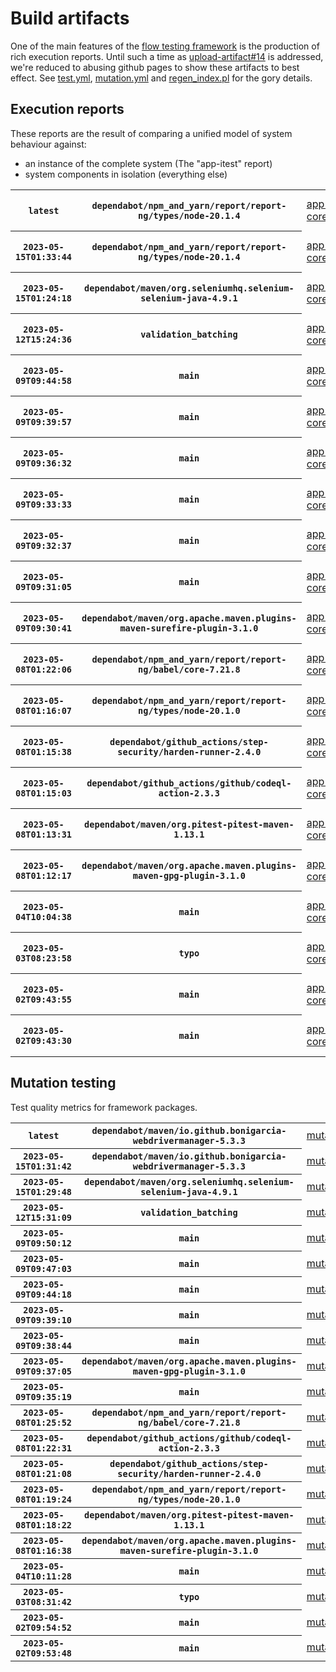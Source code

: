 # Build artifacts

One of the main features of the [flow testing framework](https://github.com/Mastercard/flow) is the production of rich execution reports.
Until such a time as [upload-artifact#14](https://github.com/actions/upload-artifact/issues/14) is addressed, we're reduced to abusing github pages to show these artifacts to best effect.
See [test.yml](https://github.com/Mastercard/flow/blob/main/.github/workflows/test.yml), [mutation.yml](https://github.com/Mastercard/flow/blob/main/.github/workflows/mutation.yml) and [regen_index.pl](https://github.com/Mastercard/flow/blob/pages/regen_index.pl) for the gory details.

## Execution reports

These reports are the result of comparing a unified model of system behaviour against:
 * an instance of the complete system (The "app-itest" report)
 * system components in isolation (everything else)

<!-- start:execution -->
<table>
	<tbody>
		<tr> <th><code>latest</code></th>
			 <th><code>dependabot/npm_and_yarn/report/report-ng/types/node-20.1.4</code></th>
			<td><a href="execution/latest/flow_execution_reports/example/app-core/target/mctf/latest/index.html">app-core</a></td>
			<td><a href="execution/latest/flow_execution_reports/example/app-histogram/target/mctf/latest/index.html">app-histogram</a></td>
			<td><a href="execution/latest/flow_execution_reports/example/app-itest/target/mctf/latest/index.html">app-itest</a></td>
			<td><a href="execution/latest/flow_execution_reports/example/app-queue/target/mctf/latest/index.html">app-queue</a></td>
			<td><a href="execution/latest/flow_execution_reports/example/app-store/target/mctf/latest/index.html">app-store</a></td>
			<td><a href="execution/latest/flow_execution_reports/example/app-ui/target/mctf/latest/index.html">app-ui</a></td>
			<td><a href="execution/latest/flow_execution_reports/example/app-web-ui/target/mctf/latest/index.html">app-web-ui</a></td>
		</tr>
		<tr> <th><code>2023-05-15T01:33:44</code></th>
			 <th><code>dependabot/npm_and_yarn/report/report-ng/types/node-20.1.4</code></th>
			<td><a href="execution/1684114424/flow_execution_reports/example/app-core/target/mctf/latest/index.html">app-core</a></td>
			<td><a href="execution/1684114424/flow_execution_reports/example/app-histogram/target/mctf/latest/index.html">app-histogram</a></td>
			<td><a href="execution/1684114424/flow_execution_reports/example/app-itest/target/mctf/latest/index.html">app-itest</a></td>
			<td><a href="execution/1684114424/flow_execution_reports/example/app-queue/target/mctf/latest/index.html">app-queue</a></td>
			<td><a href="execution/1684114424/flow_execution_reports/example/app-store/target/mctf/latest/index.html">app-store</a></td>
			<td><a href="execution/1684114424/flow_execution_reports/example/app-ui/target/mctf/latest/index.html">app-ui</a></td>
			<td><a href="execution/1684114424/flow_execution_reports/example/app-web-ui/target/mctf/latest/index.html">app-web-ui</a></td>
		</tr>
		<tr> <th><code>2023-05-15T01:24:18</code></th>
			 <th><code>dependabot/maven/org.seleniumhq.selenium-selenium-java-4.9.1</code></th>
			<td><a href="execution/1684113858/flow_execution_reports/example/app-core/target/mctf/latest/index.html">app-core</a></td>
			<td><a href="execution/1684113858/flow_execution_reports/example/app-histogram/target/mctf/latest/index.html">app-histogram</a></td>
			<td><a href="execution/1684113858/flow_execution_reports/example/app-itest/target/mctf/latest/index.html">app-itest</a></td>
			<td><a href="execution/1684113858/flow_execution_reports/example/app-queue/target/mctf/latest/index.html">app-queue</a></td>
			<td><a href="execution/1684113858/flow_execution_reports/example/app-store/target/mctf/latest/index.html">app-store</a></td>
			<td><a href="execution/1684113858/flow_execution_reports/example/app-ui/target/mctf/latest/index.html">app-ui</a></td>
			<td><a href="execution/1684113858/flow_execution_reports/example/app-web-ui/target/mctf/latest/index.html">app-web-ui</a></td>
		</tr>
		<tr> <th><code>2023-05-12T15:24:36</code></th>
			 <th><code>validation_batching</code></th>
			<td><a href="execution/1683905076/flow_execution_reports/example/app-core/target/mctf/latest/index.html">app-core</a></td>
			<td><a href="execution/1683905076/flow_execution_reports/example/app-histogram/target/mctf/latest/index.html">app-histogram</a></td>
			<td><a href="execution/1683905076/flow_execution_reports/example/app-itest/target/mctf/latest/index.html">app-itest</a></td>
			<td><a href="execution/1683905076/flow_execution_reports/example/app-queue/target/mctf/latest/index.html">app-queue</a></td>
			<td><a href="execution/1683905076/flow_execution_reports/example/app-store/target/mctf/latest/index.html">app-store</a></td>
			<td><a href="execution/1683905076/flow_execution_reports/example/app-ui/target/mctf/latest/index.html">app-ui</a></td>
			<td><a href="execution/1683905076/flow_execution_reports/example/app-web-ui/target/mctf/latest/index.html">app-web-ui</a></td>
		</tr>
		<tr> <th><code>2023-05-09T09:44:58</code></th>
			 <th><code>main</code></th>
			<td><a href="execution/1683625498/flow_execution_reports/example/app-core/target/mctf/latest/index.html">app-core</a></td>
			<td><a href="execution/1683625498/flow_execution_reports/example/app-histogram/target/mctf/latest/index.html">app-histogram</a></td>
			<td><a href="execution/1683625498/flow_execution_reports/example/app-itest/target/mctf/latest/index.html">app-itest</a></td>
			<td><a href="execution/1683625498/flow_execution_reports/example/app-queue/target/mctf/latest/index.html">app-queue</a></td>
			<td><a href="execution/1683625498/flow_execution_reports/example/app-store/target/mctf/latest/index.html">app-store</a></td>
			<td><a href="execution/1683625498/flow_execution_reports/example/app-ui/target/mctf/latest/index.html">app-ui</a></td>
			<td><a href="execution/1683625498/flow_execution_reports/example/app-web-ui/target/mctf/latest/index.html">app-web-ui</a></td>
		</tr>
		<tr> <th><code>2023-05-09T09:39:57</code></th>
			 <th><code>main</code></th>
			<td><a href="execution/1683625197/flow_execution_reports/example/app-core/target/mctf/latest/index.html">app-core</a></td>
			<td><a href="execution/1683625197/flow_execution_reports/example/app-histogram/target/mctf/latest/index.html">app-histogram</a></td>
			<td><a href="execution/1683625197/flow_execution_reports/example/app-itest/target/mctf/latest/index.html">app-itest</a></td>
			<td><a href="execution/1683625197/flow_execution_reports/example/app-queue/target/mctf/latest/index.html">app-queue</a></td>
			<td><a href="execution/1683625197/flow_execution_reports/example/app-store/target/mctf/latest/index.html">app-store</a></td>
			<td><a href="execution/1683625197/flow_execution_reports/example/app-ui/target/mctf/latest/index.html">app-ui</a></td>
			<td><a href="execution/1683625197/flow_execution_reports/example/app-web-ui/target/mctf/latest/index.html">app-web-ui</a></td>
		</tr>
		<tr> <th><code>2023-05-09T09:36:32</code></th>
			 <th><code>main</code></th>
			<td><a href="execution/1683624992/flow_execution_reports/example/app-core/target/mctf/latest/index.html">app-core</a></td>
			<td><a href="execution/1683624992/flow_execution_reports/example/app-histogram/target/mctf/latest/index.html">app-histogram</a></td>
			<td><a href="execution/1683624992/flow_execution_reports/example/app-itest/target/mctf/latest/index.html">app-itest</a></td>
			<td><a href="execution/1683624992/flow_execution_reports/example/app-queue/target/mctf/latest/index.html">app-queue</a></td>
			<td><a href="execution/1683624992/flow_execution_reports/example/app-store/target/mctf/latest/index.html">app-store</a></td>
			<td><a href="execution/1683624992/flow_execution_reports/example/app-ui/target/mctf/latest/index.html">app-ui</a></td>
			<td><a href="execution/1683624992/flow_execution_reports/example/app-web-ui/target/mctf/latest/index.html">app-web-ui</a></td>
		</tr>
		<tr> <th><code>2023-05-09T09:33:33</code></th>
			 <th><code>main</code></th>
			<td><a href="execution/1683624813/flow_execution_reports/example/app-core/target/mctf/latest/index.html">app-core</a></td>
			<td><a href="execution/1683624813/flow_execution_reports/example/app-histogram/target/mctf/latest/index.html">app-histogram</a></td>
			<td><a href="execution/1683624813/flow_execution_reports/example/app-itest/target/mctf/latest/index.html">app-itest</a></td>
			<td><a href="execution/1683624813/flow_execution_reports/example/app-queue/target/mctf/latest/index.html">app-queue</a></td>
			<td><a href="execution/1683624813/flow_execution_reports/example/app-store/target/mctf/latest/index.html">app-store</a></td>
			<td><a href="execution/1683624813/flow_execution_reports/example/app-ui/target/mctf/latest/index.html">app-ui</a></td>
			<td><a href="execution/1683624813/flow_execution_reports/example/app-web-ui/target/mctf/latest/index.html">app-web-ui</a></td>
		</tr>
		<tr> <th><code>2023-05-09T09:32:37</code></th>
			 <th><code>main</code></th>
			<td><a href="execution/1683624757/flow_execution_reports/example/app-core/target/mctf/latest/index.html">app-core</a></td>
			<td><a href="execution/1683624757/flow_execution_reports/example/app-histogram/target/mctf/latest/index.html">app-histogram</a></td>
			<td><a href="execution/1683624757/flow_execution_reports/example/app-itest/target/mctf/latest/index.html">app-itest</a></td>
			<td><a href="execution/1683624757/flow_execution_reports/example/app-queue/target/mctf/latest/index.html">app-queue</a></td>
			<td><a href="execution/1683624757/flow_execution_reports/example/app-store/target/mctf/latest/index.html">app-store</a></td>
			<td><a href="execution/1683624757/flow_execution_reports/example/app-ui/target/mctf/latest/index.html">app-ui</a></td>
			<td><a href="execution/1683624757/flow_execution_reports/example/app-web-ui/target/mctf/latest/index.html">app-web-ui</a></td>
		</tr>
		<tr> <th><code>2023-05-09T09:31:05</code></th>
			 <th><code>main</code></th>
			<td><a href="execution/1683624665/flow_execution_reports/example/app-core/target/mctf/latest/index.html">app-core</a></td>
			<td><a href="execution/1683624665/flow_execution_reports/example/app-histogram/target/mctf/latest/index.html">app-histogram</a></td>
			<td><a href="execution/1683624665/flow_execution_reports/example/app-itest/target/mctf/latest/index.html">app-itest</a></td>
			<td><a href="execution/1683624665/flow_execution_reports/example/app-queue/target/mctf/latest/index.html">app-queue</a></td>
			<td><a href="execution/1683624665/flow_execution_reports/example/app-store/target/mctf/latest/index.html">app-store</a></td>
			<td><a href="execution/1683624665/flow_execution_reports/example/app-ui/target/mctf/latest/index.html">app-ui</a></td>
			<td><a href="execution/1683624665/flow_execution_reports/example/app-web-ui/target/mctf/latest/index.html">app-web-ui</a></td>
		</tr>
		<tr> <th><code>2023-05-09T09:30:41</code></th>
			 <th><code>dependabot/maven/org.apache.maven.plugins-maven-surefire-plugin-3.1.0</code></th>
			<td><a href="execution/1683624641/flow_execution_reports/example/app-core/target/mctf/latest/index.html">app-core</a></td>
			<td><a href="execution/1683624641/flow_execution_reports/example/app-histogram/target/mctf/latest/index.html">app-histogram</a></td>
			<td><a href="execution/1683624641/flow_execution_reports/example/app-itest/target/mctf/latest/index.html">app-itest</a></td>
			<td><a href="execution/1683624641/flow_execution_reports/example/app-queue/target/mctf/latest/index.html">app-queue</a></td>
			<td><a href="execution/1683624641/flow_execution_reports/example/app-store/target/mctf/latest/index.html">app-store</a></td>
			<td><a href="execution/1683624641/flow_execution_reports/example/app-ui/target/mctf/latest/index.html">app-ui</a></td>
			<td><a href="execution/1683624641/flow_execution_reports/example/app-web-ui/target/mctf/latest/index.html">app-web-ui</a></td>
		</tr>
		<tr> <th><code>2023-05-08T01:22:06</code></th>
			 <th><code>dependabot/npm_and_yarn/report/report-ng/babel/core-7.21.8</code></th>
			<td><a href="execution/1683508926/flow_execution_reports/example/app-core/target/mctf/latest/index.html">app-core</a></td>
			<td><a href="execution/1683508926/flow_execution_reports/example/app-histogram/target/mctf/latest/index.html">app-histogram</a></td>
			<td><a href="execution/1683508926/flow_execution_reports/example/app-itest/target/mctf/latest/index.html">app-itest</a></td>
			<td><a href="execution/1683508926/flow_execution_reports/example/app-queue/target/mctf/latest/index.html">app-queue</a></td>
			<td><a href="execution/1683508926/flow_execution_reports/example/app-store/target/mctf/latest/index.html">app-store</a></td>
			<td><a href="execution/1683508926/flow_execution_reports/example/app-ui/target/mctf/latest/index.html">app-ui</a></td>
			<td><a href="execution/1683508926/flow_execution_reports/example/app-web-ui/target/mctf/latest/index.html">app-web-ui</a></td>
		</tr>
		<tr> <th><code>2023-05-08T01:16:07</code></th>
			 <th><code>dependabot/npm_and_yarn/report/report-ng/types/node-20.1.0</code></th>
			<td><a href="execution/1683508567/flow_execution_reports/example/app-core/target/mctf/latest/index.html">app-core</a></td>
			<td><a href="execution/1683508567/flow_execution_reports/example/app-histogram/target/mctf/latest/index.html">app-histogram</a></td>
			<td><a href="execution/1683508567/flow_execution_reports/example/app-itest/target/mctf/latest/index.html">app-itest</a></td>
			<td><a href="execution/1683508567/flow_execution_reports/example/app-queue/target/mctf/latest/index.html">app-queue</a></td>
			<td><a href="execution/1683508567/flow_execution_reports/example/app-store/target/mctf/latest/index.html">app-store</a></td>
			<td><a href="execution/1683508567/flow_execution_reports/example/app-ui/target/mctf/latest/index.html">app-ui</a></td>
			<td><a href="execution/1683508567/flow_execution_reports/example/app-web-ui/target/mctf/latest/index.html">app-web-ui</a></td>
		</tr>
		<tr> <th><code>2023-05-08T01:15:38</code></th>
			 <th><code>dependabot/github_actions/step-security/harden-runner-2.4.0</code></th>
			<td><a href="execution/1683508538/flow_execution_reports/example/app-core/target/mctf/latest/index.html">app-core</a></td>
			<td><a href="execution/1683508538/flow_execution_reports/example/app-histogram/target/mctf/latest/index.html">app-histogram</a></td>
			<td><a href="execution/1683508538/flow_execution_reports/example/app-itest/target/mctf/latest/index.html">app-itest</a></td>
			<td><a href="execution/1683508538/flow_execution_reports/example/app-queue/target/mctf/latest/index.html">app-queue</a></td>
			<td><a href="execution/1683508538/flow_execution_reports/example/app-store/target/mctf/latest/index.html">app-store</a></td>
			<td><a href="execution/1683508538/flow_execution_reports/example/app-ui/target/mctf/latest/index.html">app-ui</a></td>
			<td><a href="execution/1683508538/flow_execution_reports/example/app-web-ui/target/mctf/latest/index.html">app-web-ui</a></td>
		</tr>
		<tr> <th><code>2023-05-08T01:15:03</code></th>
			 <th><code>dependabot/github_actions/github/codeql-action-2.3.3</code></th>
			<td><a href="execution/1683508503/flow_execution_reports/example/app-core/target/mctf/latest/index.html">app-core</a></td>
			<td><a href="execution/1683508503/flow_execution_reports/example/app-histogram/target/mctf/latest/index.html">app-histogram</a></td>
			<td><a href="execution/1683508503/flow_execution_reports/example/app-itest/target/mctf/latest/index.html">app-itest</a></td>
			<td><a href="execution/1683508503/flow_execution_reports/example/app-queue/target/mctf/latest/index.html">app-queue</a></td>
			<td><a href="execution/1683508503/flow_execution_reports/example/app-store/target/mctf/latest/index.html">app-store</a></td>
			<td><a href="execution/1683508503/flow_execution_reports/example/app-ui/target/mctf/latest/index.html">app-ui</a></td>
			<td><a href="execution/1683508503/flow_execution_reports/example/app-web-ui/target/mctf/latest/index.html">app-web-ui</a></td>
		</tr>
		<tr> <th><code>2023-05-08T01:13:31</code></th>
			 <th><code>dependabot/maven/org.pitest-pitest-maven-1.13.1</code></th>
			<td><a href="execution/1683508411/flow_execution_reports/example/app-core/target/mctf/latest/index.html">app-core</a></td>
			<td><a href="execution/1683508411/flow_execution_reports/example/app-histogram/target/mctf/latest/index.html">app-histogram</a></td>
			<td><a href="execution/1683508411/flow_execution_reports/example/app-itest/target/mctf/latest/index.html">app-itest</a></td>
			<td><a href="execution/1683508411/flow_execution_reports/example/app-queue/target/mctf/latest/index.html">app-queue</a></td>
			<td><a href="execution/1683508411/flow_execution_reports/example/app-store/target/mctf/latest/index.html">app-store</a></td>
			<td><a href="execution/1683508411/flow_execution_reports/example/app-ui/target/mctf/latest/index.html">app-ui</a></td>
			<td><a href="execution/1683508411/flow_execution_reports/example/app-web-ui/target/mctf/latest/index.html">app-web-ui</a></td>
		</tr>
		<tr> <th><code>2023-05-08T01:12:17</code></th>
			 <th><code>dependabot/maven/org.apache.maven.plugins-maven-gpg-plugin-3.1.0</code></th>
			<td><a href="execution/1683508337/flow_execution_reports/example/app-core/target/mctf/latest/index.html">app-core</a></td>
			<td><a href="execution/1683508337/flow_execution_reports/example/app-histogram/target/mctf/latest/index.html">app-histogram</a></td>
			<td><a href="execution/1683508337/flow_execution_reports/example/app-itest/target/mctf/latest/index.html">app-itest</a></td>
			<td><a href="execution/1683508337/flow_execution_reports/example/app-queue/target/mctf/latest/index.html">app-queue</a></td>
			<td><a href="execution/1683508337/flow_execution_reports/example/app-store/target/mctf/latest/index.html">app-store</a></td>
			<td><a href="execution/1683508337/flow_execution_reports/example/app-ui/target/mctf/latest/index.html">app-ui</a></td>
			<td><a href="execution/1683508337/flow_execution_reports/example/app-web-ui/target/mctf/latest/index.html">app-web-ui</a></td>
		</tr>
		<tr> <th><code>2023-05-04T10:04:38</code></th>
			 <th><code>main</code></th>
			<td><a href="execution/1683194678/flow_execution_reports/example/app-core/target/mctf/latest/index.html">app-core</a></td>
			<td><a href="execution/1683194678/flow_execution_reports/example/app-histogram/target/mctf/latest/index.html">app-histogram</a></td>
			<td><a href="execution/1683194678/flow_execution_reports/example/app-itest/target/mctf/latest/index.html">app-itest</a></td>
			<td><a href="execution/1683194678/flow_execution_reports/example/app-queue/target/mctf/latest/index.html">app-queue</a></td>
			<td><a href="execution/1683194678/flow_execution_reports/example/app-store/target/mctf/latest/index.html">app-store</a></td>
			<td><a href="execution/1683194678/flow_execution_reports/example/app-ui/target/mctf/latest/index.html">app-ui</a></td>
			<td><a href="execution/1683194678/flow_execution_reports/example/app-web-ui/target/mctf/latest/index.html">app-web-ui</a></td>
		</tr>
		<tr> <th><code>2023-05-03T08:23:58</code></th>
			 <th><code>typo</code></th>
			<td><a href="execution/1683102238/flow_execution_reports/example/app-core/target/mctf/latest/index.html">app-core</a></td>
			<td><a href="execution/1683102238/flow_execution_reports/example/app-histogram/target/mctf/latest/index.html">app-histogram</a></td>
			<td><a href="execution/1683102238/flow_execution_reports/example/app-itest/target/mctf/latest/index.html">app-itest</a></td>
			<td><a href="execution/1683102238/flow_execution_reports/example/app-queue/target/mctf/latest/index.html">app-queue</a></td>
			<td><a href="execution/1683102238/flow_execution_reports/example/app-store/target/mctf/latest/index.html">app-store</a></td>
			<td><a href="execution/1683102238/flow_execution_reports/example/app-ui/target/mctf/latest/index.html">app-ui</a></td>
			<td><a href="execution/1683102238/flow_execution_reports/example/app-web-ui/target/mctf/latest/index.html">app-web-ui</a></td>
		</tr>
		<tr> <th><code>2023-05-02T09:43:55</code></th>
			 <th><code>main</code></th>
			<td><a href="execution/1683020635/flow_execution_reports/example/app-core/target/mctf/latest/index.html">app-core</a></td>
			<td><a href="execution/1683020635/flow_execution_reports/example/app-histogram/target/mctf/latest/index.html">app-histogram</a></td>
			<td><a href="execution/1683020635/flow_execution_reports/example/app-itest/target/mctf/latest/index.html">app-itest</a></td>
			<td><a href="execution/1683020635/flow_execution_reports/example/app-queue/target/mctf/latest/index.html">app-queue</a></td>
			<td><a href="execution/1683020635/flow_execution_reports/example/app-store/target/mctf/latest/index.html">app-store</a></td>
			<td><a href="execution/1683020635/flow_execution_reports/example/app-ui/target/mctf/latest/index.html">app-ui</a></td>
			<td><a href="execution/1683020635/flow_execution_reports/example/app-web-ui/target/mctf/latest/index.html">app-web-ui</a></td>
		</tr>
		<tr> <th><code>2023-05-02T09:43:30</code></th>
			 <th><code>main</code></th>
			<td><a href="execution/1683020610/flow_execution_reports/example/app-core/target/mctf/latest/index.html">app-core</a></td>
			<td><a href="execution/1683020610/flow_execution_reports/example/app-histogram/target/mctf/latest/index.html">app-histogram</a></td>
			<td><a href="execution/1683020610/flow_execution_reports/example/app-itest/target/mctf/latest/index.html">app-itest</a></td>
			<td><a href="execution/1683020610/flow_execution_reports/example/app-queue/target/mctf/latest/index.html">app-queue</a></td>
			<td><a href="execution/1683020610/flow_execution_reports/example/app-store/target/mctf/latest/index.html">app-store</a></td>
			<td><a href="execution/1683020610/flow_execution_reports/example/app-ui/target/mctf/latest/index.html">app-ui</a></td>
			<td><a href="execution/1683020610/flow_execution_reports/example/app-web-ui/target/mctf/latest/index.html">app-web-ui</a></td>
		</tr>
	</tbody>
</table>
<!-- end:execution -->

## Mutation testing

Test quality metrics for framework packages.

<!-- start:mutation -->
<table>
	<tbody>
		<tr> <th><code>latest</code></th>
			 <th><code>dependabot/maven/io.github.bonigarcia-webdrivermanager-5.3.3</code></th>
			<td><a href="mutation/latest/mutation_report/index.html">mutation</a></td>
		</tr>
		<tr> <th><code>2023-05-15T01:31:42</code></th>
			 <th><code>dependabot/maven/io.github.bonigarcia-webdrivermanager-5.3.3</code></th>
			<td><a href="mutation/1684114302/mutation_report/index.html">mutation</a></td>
		</tr>
		<tr> <th><code>2023-05-15T01:29:48</code></th>
			 <th><code>dependabot/maven/org.seleniumhq.selenium-selenium-java-4.9.1</code></th>
			<td><a href="mutation/1684114188/mutation_report/index.html">mutation</a></td>
		</tr>
		<tr> <th><code>2023-05-12T15:31:09</code></th>
			 <th><code>validation_batching</code></th>
			<td><a href="mutation/1683905469/mutation_report/index.html">mutation</a></td>
		</tr>
		<tr> <th><code>2023-05-09T09:50:12</code></th>
			 <th><code>main</code></th>
			<td><a href="mutation/1683625812/mutation_report/index.html">mutation</a></td>
		</tr>
		<tr> <th><code>2023-05-09T09:47:03</code></th>
			 <th><code>main</code></th>
			<td><a href="mutation/1683625623/mutation_report/index.html">mutation</a></td>
		</tr>
		<tr> <th><code>2023-05-09T09:44:18</code></th>
			 <th><code>main</code></th>
			<td><a href="mutation/1683625458/mutation_report/index.html">mutation</a></td>
		</tr>
		<tr> <th><code>2023-05-09T09:39:10</code></th>
			 <th><code>main</code></th>
			<td><a href="mutation/1683625150/mutation_report/index.html">mutation</a></td>
		</tr>
		<tr> <th><code>2023-05-09T09:38:44</code></th>
			 <th><code>main</code></th>
			<td><a href="mutation/1683625124/mutation_report/index.html">mutation</a></td>
		</tr>
		<tr> <th><code>2023-05-09T09:37:05</code></th>
			 <th><code>dependabot/maven/org.apache.maven.plugins-maven-gpg-plugin-3.1.0</code></th>
			<td><a href="mutation/1683625025/mutation_report/index.html">mutation</a></td>
		</tr>
		<tr> <th><code>2023-05-09T09:35:19</code></th>
			 <th><code>main</code></th>
			<td><a href="mutation/1683624919/mutation_report/index.html">mutation</a></td>
		</tr>
		<tr> <th><code>2023-05-08T01:25:52</code></th>
			 <th><code>dependabot/npm_and_yarn/report/report-ng/babel/core-7.21.8</code></th>
			<td><a href="mutation/1683509152/mutation_report/index.html">mutation</a></td>
		</tr>
		<tr> <th><code>2023-05-08T01:22:31</code></th>
			 <th><code>dependabot/github_actions/github/codeql-action-2.3.3</code></th>
			<td><a href="mutation/1683508951/mutation_report/index.html">mutation</a></td>
		</tr>
		<tr> <th><code>2023-05-08T01:21:08</code></th>
			 <th><code>dependabot/github_actions/step-security/harden-runner-2.4.0</code></th>
			<td><a href="mutation/1683508868/mutation_report/index.html">mutation</a></td>
		</tr>
		<tr> <th><code>2023-05-08T01:19:24</code></th>
			 <th><code>dependabot/npm_and_yarn/report/report-ng/types/node-20.1.0</code></th>
			<td><a href="mutation/1683508764/mutation_report/index.html">mutation</a></td>
		</tr>
		<tr> <th><code>2023-05-08T01:18:22</code></th>
			 <th><code>dependabot/maven/org.pitest-pitest-maven-1.13.1</code></th>
			<td><a href="mutation/1683508702/mutation_report/index.html">mutation</a></td>
		</tr>
		<tr> <th><code>2023-05-08T01:16:38</code></th>
			 <th><code>dependabot/maven/org.apache.maven.plugins-maven-surefire-plugin-3.1.0</code></th>
			<td><a href="mutation/1683508598/mutation_report/index.html">mutation</a></td>
		</tr>
		<tr> <th><code>2023-05-04T10:11:28</code></th>
			 <th><code>main</code></th>
			<td><a href="mutation/1683195088/mutation_report/index.html">mutation</a></td>
		</tr>
		<tr> <th><code>2023-05-03T08:31:42</code></th>
			 <th><code>typo</code></th>
			<td><a href="mutation/1683102702/mutation_report/index.html">mutation</a></td>
		</tr>
		<tr> <th><code>2023-05-02T09:54:52</code></th>
			 <th><code>main</code></th>
			<td><a href="mutation/1683021292/mutation_report/index.html">mutation</a></td>
		</tr>
		<tr> <th><code>2023-05-02T09:53:48</code></th>
			 <th><code>main</code></th>
			<td><a href="mutation/1683021228/mutation_report/index.html">mutation</a></td>
		</tr>
	</tbody>
</table>
<!-- end:mutation -->
